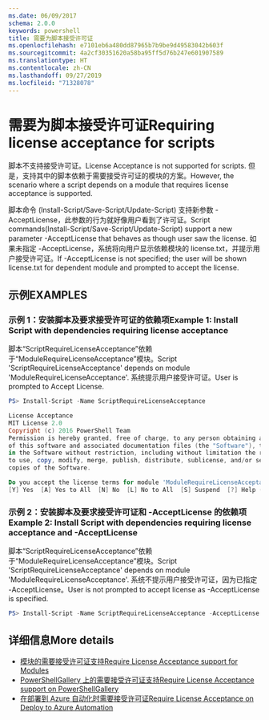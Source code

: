 ```yaml
---
ms.date: 06/09/2017
schema: 2.0.0
keywords: powershell
title: 需要为脚本接受许可证
ms.openlocfilehash: e7101eb6a480dd87965b7b9be9d49583042b603f
ms.sourcegitcommit: 4a2cf30351620a58ba95ff5d76b247e601907589
ms.translationtype: HT
ms.contentlocale: zh-CN
ms.lasthandoff: 09/27/2019
ms.locfileid: "71328078"
---
```

# <a name="requiring-license-acceptance-for-scripts"></a><span data-ttu-id="e4ea5-103">需要为脚本接受许可证</span><span class="sxs-lookup"><span data-stu-id="e4ea5-103">Requiring license acceptance for scripts</span></span>

<span data-ttu-id="e4ea5-104">脚本不支持接受许可证。</span><span class="sxs-lookup"><span data-stu-id="e4ea5-104">License Acceptance is not supported for scripts.</span></span> <span data-ttu-id="e4ea5-105">但是，支持其中的脚本依赖于需要接受许可证的模块的方案。</span><span class="sxs-lookup"><span data-stu-id="e4ea5-105">However, the scenario where a script depends on a module that requires license acceptance is supported.</span></span>

<span data-ttu-id="e4ea5-106">脚本命令 (Install-Script/Save-Script/Update-Script) 支持新参数 -AcceptLicense，此参数的行为就好像用户看到了许可证。</span><span class="sxs-lookup"><span data-stu-id="e4ea5-106">Script commands(Install-Script/Save-Script/Update-Script) support a new parameter -AcceptLicense that behaves as though user saw the license.</span></span> <span data-ttu-id="e4ea5-107">如果未指定 -AcceptLicense，系统将向用户显示依赖模块的 license.txt，并提示用户接受许可证。</span><span class="sxs-lookup"><span data-stu-id="e4ea5-107">If -AcceptLicense is not specified; the user will be shown license.txt for dependent module and prompted to accept the license.</span></span>

## <a name="examples"></a><span data-ttu-id="e4ea5-108">示例</span><span class="sxs-lookup"><span data-stu-id="e4ea5-108">EXAMPLES</span></span>

### <a name="example-1-install-script-with-dependencies-requiring-license-acceptance"></a><span data-ttu-id="e4ea5-109">示例 1：安装脚本及要求接受许可证的依赖项</span><span class="sxs-lookup"><span data-stu-id="e4ea5-109">Example 1: Install Script with dependencies requiring license acceptance</span></span>

<span data-ttu-id="e4ea5-110">脚本“ScriptRequireLicenseAcceptance”依赖于“ModuleRequireLicenseAcceptance”模块。</span><span class="sxs-lookup"><span data-stu-id="e4ea5-110">Script 'ScriptRequireLicenseAcceptance' depends on module 'ModuleRequireLicenseAcceptance'.</span></span> <span data-ttu-id="e4ea5-111">系统提示用户接受许可证。</span><span class="sxs-lookup"><span data-stu-id="e4ea5-111">User is prompted to Accept License.</span></span>

```PowerShell
PS> Install-Script -Name ScriptRequireLicenseAcceptance

License Acceptance
MIT License 2.0
Copyright (c) 2016 PowerShell Team
Permission is hereby granted, free of charge, to any person obtaining a copy
of this software and associated documentation files (the "Software"), to deal
in the Software without restriction, including without limitation the rights
to use, copy, modify, merge, publish, distribute, sublicense, and/or sell
copies of the Software.

Do you accept the license terms for module 'ModuleRequireLicenseAcceptance'.
[Y] Yes  [A] Yes to All  [N] No  [L] No to All  [S] Suspend  [?] Help (default is "N"):
```

### <a name="example-2-install-script-with-dependencies-requiring-license-acceptance-and--acceptlicense"></a><span data-ttu-id="e4ea5-112">示例 2：安装脚本及要求接受许可证和 -AcceptLicense 的依赖项</span><span class="sxs-lookup"><span data-stu-id="e4ea5-112">Example 2: Install Script with dependencies requiring license acceptance and -AcceptLicense</span></span>

<span data-ttu-id="e4ea5-113">脚本“ScriptRequireLicenseAcceptance”依赖于“ModuleRequireLicenseAcceptance”模块。</span><span class="sxs-lookup"><span data-stu-id="e4ea5-113">Script 'ScriptRequireLicenseAcceptance' depends on module 'ModuleRequireLicenseAcceptance'.</span></span> <span data-ttu-id="e4ea5-114">系统不提示用户接受许可证，因为已指定 -AcceptLicense。</span><span class="sxs-lookup"><span data-stu-id="e4ea5-114">User is not prompted to accept license as -AcceptLicense is specified.</span></span>

```PowerShell
PS> Install-Script -Name ScriptRequireLicenseAcceptance -AcceptLicense
```

## <a name="more-details"></a><span data-ttu-id="e4ea5-115">详细信息</span><span class="sxs-lookup"><span data-stu-id="e4ea5-115">More details</span></span>

- [<span data-ttu-id="e4ea5-116">模块的需要接受许可证支持</span><span class="sxs-lookup"><span data-stu-id="e4ea5-116">Require License Acceptance support for Modules</span></span>](module-license-acceptance.md)
- [<span data-ttu-id="e4ea5-117">PowerShellGallery 上的需要接受许可证支持</span><span class="sxs-lookup"><span data-stu-id="e4ea5-117">Require License Acceptance support on PowerShellGallery</span></span>](../how-to/working-with-packages/packages-that-require-license-acceptance.md)
- [<span data-ttu-id="e4ea5-118">在部署到 Azure 自动化时需要接受许可证</span><span class="sxs-lookup"><span data-stu-id="e4ea5-118">Require License Acceptance on Deploy to Azure Automation</span></span>](../how-to/working-with-packages/deploy-to-azure-automation.md)
